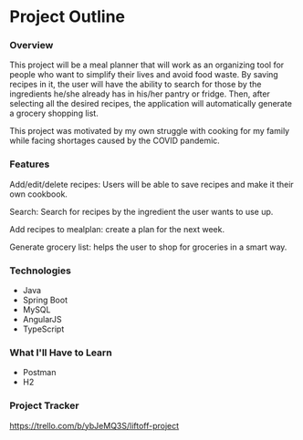 # Project Outline


### Overview
This project will be a meal planner that will work as an organizing tool for people who want to simplify their lives and avoid food waste. 
By saving recipes in it, the user will have the ability to search for those by the ingredients he/she already has in his/her pantry or fridge. 
Then, after selecting all the desired recipes, the application will automatically generate a grocery shopping list.

This project was motivated by my own struggle with cooking for my family while facing shortages caused by the COVID pandemic.


### Features

Add/edit/delete recipes: Users will be able to save recipes and make it their own cookbook.

Search: Search for recipes by the ingredient the user wants to use up.

Add recipes to mealplan: create a plan for the next week.

Generate grocery list: helps the user to shop for groceries in a smart way.


### Technologies

- Java
- Spring Boot
- MySQL
- AngularJS
- TypeScript


### What I'll Have to Learn

- Postman
- H2


### Project Tracker

https://trello.com/b/ybJeMQ3S/liftoff-project
